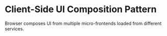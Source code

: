 # Client-Side UI Composition Pattern
Browser composes UI from multiple micro-frontends loaded from different services.
